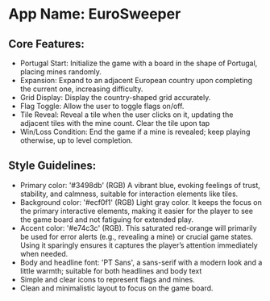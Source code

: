 # **App Name**: EuroSweeper

## Core Features:

- Portugal Start: Initialize the game with a board in the shape of Portugal, placing mines randomly.
- Expansion: Expand to an adjacent European country upon completing the current one, increasing difficulty.
- Grid Display: Display the country-shaped grid accurately.
- Flag Toggle: Allow the user to toggle flags on/off.
- Tile Reveal: Reveal a tile when the user clicks on it, updating the adjacent tiles with the mine count. Clear the tile upon tap
- Win/Loss Condition: End the game if a mine is revealed; keep playing otherwise, up to level completion.

## Style Guidelines:

- Primary color: '#3498db' (RGB) A vibrant blue, evoking feelings of trust, stability, and calmness, suitable for interaction elements like tiles.
- Background color: '#ecf0f1' (RGB) Light gray color. It keeps the focus on the primary interactive elements, making it easier for the player to see the game board and not fatiguing for extended play.
- Accent color: '#e74c3c' (RGB). This saturated red-orange will primarily be used for error alerts (e.g., revealing a mine) or crucial game states. Using it sparingly ensures it captures the player’s attention immediately when needed.
- Body and headline font: 'PT Sans', a sans-serif with a modern look and a little warmth; suitable for both headlines and body text
- Simple and clear icons to represent flags and mines.
- Clean and minimalistic layout to focus on the game board.